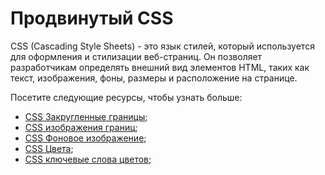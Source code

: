 # Продвинутый CSS

CSS (Cascading Style Sheets) - это язык стилей, который используется для оформления и стилизации веб-страниц. Он позволяет разработчикам определять внешний вид элементов HTML, таких как текст, изображения, фоны, размеры и расположение на странице.

Посетите следующие ресурсы, чтобы узнать больше:

- [CSS Закругленные границы](3.1%20CSS%20Border%20Radius/README.md);
- [CSS изображения границ](3.2%20CSS%20Border%20Images/README.md);
- [CSS Фоновое изображение](3.3%20CSS%20Backgrounds/README.md);
- [CSS Цвета](3.4%20CSS%20Colors/README.md);
- [CSS ключевые слова цветов](3.5%20CSS%20Color%20Keywords/README.md);